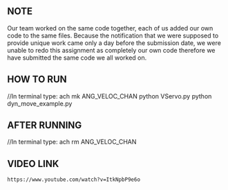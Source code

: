 NOTE
------------------


Our team worked on the same code together, each of us
added our own code to the same files. Because the
notification that we were supposed to provide unique
work came only a day before the submission date,
we were unable to redo this assignment as completely
our own code therefore we have submitted the same code
we all worked on.


HOW TO RUN
------------------


//In terminal type:
	ach mk ANG_VELOC_CHAN
	python VServo.py
	python dyn_move_example.py



AFTER RUNNING
-----------------


//In terminal type:
	ach rm ANG_VELOC_CHAN




VIDEO LINK
-----------------


	https://www.youtube.com/watch?v=ItkNpbP9e6o


